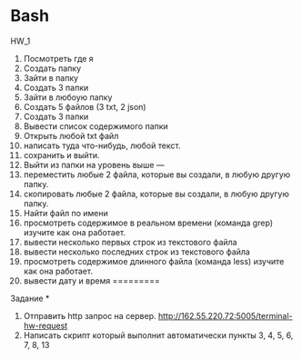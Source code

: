 # Bash
HW_1
1. Посмотреть где я
2. Создать папку
3. Зайти в папку
4. Создать 3 папки
5. Зайти в любоую папку
6. Создать 5 файлов (3 txt, 2 json)
7. Создать 3 папки
8. Вывести список содержимого папки
9. Открыть любой txt файл
10. написать туда что-нибудь, любой текст.
11. сохранить и выйти.
12. Выйти из папки на уровень выше —
13. переместить любые 2 файла, которые вы создали, в любую другую папку.
14. скопировать любые 2 файла, которые вы создали, в любую другую папку.
15. Найти файл по имени
16. просмотреть содержимое в реальном времени (команда grep) изучите как она работает.
17. вывести несколько первых строк из текстового файла
18. вывести несколько последних строк из текстового файла
19. просмотреть содержимое длинного файла (команда less) изучите как она работает.
20. вывести дату и время =========


Задание *

1. Отправить http запрос на сервер. http://162.55.220.72:5005/terminal-hw-request
2. Написать скрипт который выполнит автоматически пункты 3, 4, 5, 6, 7, 8, 13
